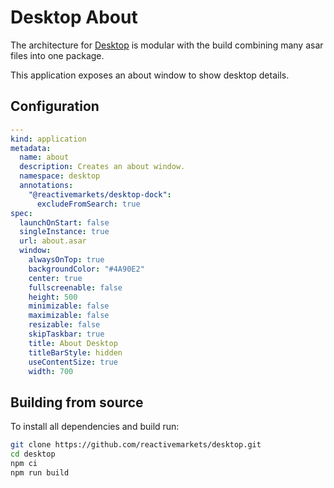 # Desktop About

The architecture for [Desktop](https://github.com/reactivemarkets/desktop) is modular with the build combining many asar files into one package.

This application exposes an about window to show desktop details.

## Configuration

```yaml
---
kind: application
metadata:
  name: about
  description: Creates an about window.
  namespace: desktop
  annotations:
    "@reactivemarkets/desktop-dock":
      excludeFromSearch: true
spec:
  launchOnStart: false
  singleInstance: true
  url: about.asar
  window:
    alwaysOnTop: true
    backgroundColor: "#4A90E2"
    center: true
    fullscreenable: false
    height: 500
    minimizable: false
    maximizable: false
    resizable: false
    skipTaskbar: true
    title: About Desktop
    titleBarStyle: hidden
    useContentSize: true
    width: 700
```

## Building from source

To install all dependencies and build run:

```bash
git clone https://github.com/reactivemarkets/desktop.git
cd desktop
npm ci
npm run build
```
